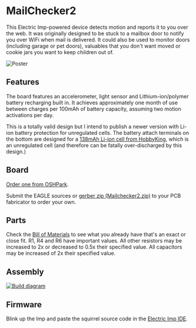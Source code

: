 MailChecker2
============

This Electric Imp-powered device detects motion and reports it to you over the web.  It was originally designed to be stuck to a mailbox door
to notify you over WiFi when mail is delivered.  It could also be used to monitor doors (including garage or pet doors), valuables that you
don't want moved or cookie jars you want to keep children out of.

![Poster](../master/production/Mailchecker2/poster.jpg?raw=true)

## Features

The board features an accelerometer, light sensor and Lithium-ion/polymer battery recharging built in.  It achieves approximately one month
of use between charges per 100mAh of battery capacity, assuming two motion activations per day.

This is a totally valid design but I intend to publish a newer version with Li-ion battery protection for unregulated cells.  The battery
attach terminals on the bottom are designed for a [138mAh Li-ion cell from HobbyKing](http://hobbyking.com/hobbyking/store/__37575__ZIPPY_138mAh_20C_Single_Cell_USA_Warehouse_.html),
which is an unregulated cell (and therefore can be fatally over-discharged by this design.)

## Board

[Order one from OSHPark](http://oshpark.com/shared_projects/IBBSjENY).

Submit the EAGLE sources or [gerber zip (Mailchecker2.zip)](../master/production/Mailchecker2) to your PCB fabricator to order your own.

## Parts

Check the [Bill of Materials](../master/production/Mailchecker2/Mailchecker2-parts.txt) to see what you already have that's an exact or close fit.
R1, R4 and R6 have important values.  All other resistors may be increased to 2x or decreased to 0.5x their specified value.
All capacitors may be increased of 2x their specified value.

## Assembly

[![Build diagram](../master/production/Mailchecker2/Mailchecker2-build-top.png?raw=true)](../master/production/Mailchecker2/Mailchecker2-build-top.pdf?raw=true)

## Firmware

Blink up the Imp and paste the squirrel source code in the [Electric Imp IDE](http://ide.electricimp.com).
